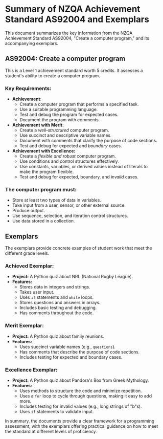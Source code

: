 # Summary of NZQA Achievement Standard AS92004 and Exemplars

This document summarizes the key information from the NZQA Achievement Standard AS92004, "Create a computer program," and its accompanying exemplars.

## AS92004: Create a computer program

This is a Level 1 achievement standard worth 5 credits. It assesses a student's ability to create a computer program.

### Key Requirements:

* **Achievement:**
  * Create a computer program that performs a specified task.
  * Use a suitable programming language.
  * Test and debug the program for expected cases.
  * Document the program with comments.
* **Achievement with Merit:**
  * Create a *well-structured* computer program.
  * Use succinct and descriptive variable names.
  * Document with comments that clarify the purpose of code sections.
  * Test and debug for expected and *boundary* cases.
* **Achievement with Excellence:**
  * Create a *flexible and robust* computer program.
  * Use conditions and control structures effectively.
  * Use constants, variables, or derived values instead of literals to make the program flexible.
  * Test and debug for expected, boundary, and *invalid* cases.

### The computer program must:

* Store at least two types of data in variables.
* Take input from a user, sensor, or other external source.
* Produce output.
* Use sequence, selection, and iteration control structures.
* Use data stored in a collection.

## Exemplars

The exemplars provide concrete examples of student work that meet the different grade levels.

### Achieved Exemplar:

* **Project:** A Python quiz about NRL (National Rugby League).
* **Features:**
  * Stores data in integers and strings.
  * Takes user input.
  * Uses `if` statements and `while` loops.
  * Stores questions and answers in arrays.
  * Includes basic testing and debugging.
  * Has comments throughout the code.

### Merit Exemplar:

* **Project:** A Python quiz about family reunions.
* **Features:**
  * Uses succinct variable names (e.g., `questions`).
  * Has comments that describe the purpose of code sections.
  * Includes testing for expected and boundary cases.

### Excellence Exemplar:

* **Project:** A Python quiz about Pandora's Box from Greek Mythology.
* **Features:**
  * Uses methods to structure the code and minimize repetition.
  * Uses a `for` loop to cycle through questions, making it easy to add more.
  * Includes testing for invalid values (e.g., long strings of "b"s).
  * Uses `if` statements to validate input.

In summary, the documents provide a clear framework for a programming assessment, with the exemplars offering practical guidance on how to meet the standard at different levels of proficiency.
